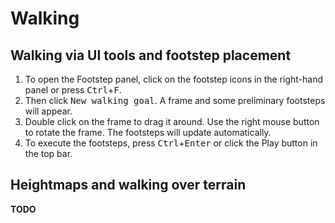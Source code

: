 # Walking

## Walking via UI tools and footstep placement
1. To open the Footstep panel, click on the footstep icons in the right-hand panel or press <kbd>Ctrl</kbd>+<kbd>F</kbd>.
1. Then click <kbd>New walking goal</kbd>. A frame and some preliminary footsteps will appear.
1. Double click on the frame to drag it around. Use the right mouse button to rotate the frame. The footsteps will update automatically.
1. To execute the footsteps, press <kbd>Ctrl</kbd>+<kbd>Enter</kbd> or click the Play button in the top bar.

## Heightmaps and walking over terrain
**TODO**
